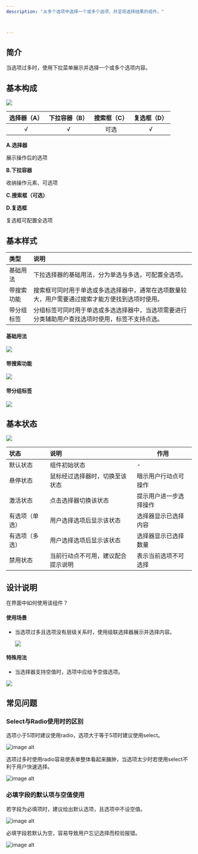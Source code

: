 ```yaml
---
description: "从多个选项中选择一个或多个选项，并呈现选择结果的组件。"



---
```


<!--副标题具体写法见源代码模式-->

## 简介

当选项过多时，使用下拉菜单展示并选择一个或多个选项内容。



## 基本构成

![](../../../images/Select/forms_01.png)

| 选择器（A） | 下拉容器（B） | 搜索框（C） | 复选框（D） |
| :---------: | :-----------: | :---------: | :---------: |
|      √      |       √       |    可选     |      √      |

**A.选择器**

展示操作后的选项

**B.下拉容器**

收纳操作元素、可选项

**C.搜索框（可选）**

**D.复选框**

复选框可配置全选项




## 基本样式

| 类型       | 说明                                                         |
| :--------- | :----------------------------------------------------------- |
| 基础用法   | 下拉选择器的基础用法，分为单选与多选，可配置全选项。         |
| 带搜索功能 | 搜索框可同时用于单选或多选选择器中，通常在选项数量较大，用户需要通过搜索才能方便找到选项时使用。 |
| 带分组标签 | 分组标签可同时用于单选或多选选择器中，当选项需要进行分类辅助用户查找选项时使用，标签不支持点选。 |

#### 基础用法

![](../../../images/Select/styles_01.png)

#### 带搜索功能

![](../../../images/Select/styles_02.png)

#### 带分组标签

![](../../../images/Select/styles_03.png)

## 基本状态

![](../../../images/Select/states_01.png)

| 状态           | 说明                               | 作用                   |
| :------------- | :--------------------------------- | ---------------------- |
| 默认状态       | 组件初始状态                       | -                      |
| 悬停状态       | 鼠标经过选择器时，切换至该状态     | 暗示用户行动点可操作   |
| 激活状态       | 点击选择器切换该状态               | 提示用户进一步选择操作 |
| 有选项（单选） | 用户选择选项后显示该状态           | 选择器显示已选择内容   |
| 有选项（多选） | 用户选择选项后显示该状态           | 选择器显示已选择数量   |
| 禁用状态       | 当前行动点不可用，建议配合提示说明 | 表示当前选项不可选择   |



## 设计说明

在界面中如何使用该组件？

#### 使用场景    

- 当选项过多且选项没有层级关系时，使用级联选择器展示并选择内容。

  ![](../../../images/Select/descriptions_01.png)

#### 特殊用法    

- 当选择器支持空值时，选项中应给予空值选项。

![](../../../images/Select/descriptions_02.png)



## 常见问题

### Select与Radio使用时的区别

<div class="u-md-flex-without-bg">
   <div class="u-md-mr24">
      <p><i class="u-md-suggested"></i>选项小于5项时建议使用radio，选项大于等于5项时建议使用select。</p>
      <img src="../../../images/Select/problems_01.png" alt="image alt"/>
   </div>
   <div>
      <p><i class="u-md-not-suggested"></i>选项过多时使用radio容易使表单整体看起来臃肿，当选项太少时若使用select不利于用户快速选择。</p>
      <img src="../../../images/Select/problems_02.png" alt="image alt"/>
   </div>
</div>




### 必填字段的默认项与空值使用



<div class="u-md-flex-without-bg">
   <div class="u-md-mr24">
      <p><i class="u-md-suggested"></i>若字段为必填项时，建议给出默认选项，且选项中不设空值。</p>
      <img src="../../../images/Select/problems_03.png" alt="image alt" />
   </div>
   <div>
      <p><i class="u-md-not-suggested"></i>必填字段若默认为空，容易导致用户忘记选择而校验报错。</p>
      <img src="../../../images/Select/problems_04.png" alt="image alt" />
   </div>
</div>




## 

